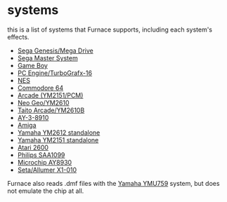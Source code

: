 # systems

this is a list of systems that Furnace supports, including each system's effects.

- [Sega Genesis/Mega Drive](genesis.md)
- [Sega Master System](sms.md)
- [Game Boy](game-boy.md)
- [PC Engine/TurboGrafx-16](pce.md)
- [NES](nes.md)
- [Commodore 64](c64.md)
- [Arcade (YM2151/PCM)](arcade.md)
- [Neo Geo/YM2610](ym2610.md)
- [Taito Arcade/YM2610B](ym2610b.md)
- [AY-3-8910](ay8910.md)
- [Amiga](amiga.md)
- [Yamaha YM2612 standalone](ym2612.md)
- [Yamaha YM2151 standalone](ym2151.md)
- [Atari 2600](tia.md)
- [Philips SAA1099](saa1099.md)
- [Microchip AY8930](ay8930.md)
- [Seta/Allumer X1-010](x1_010.md)

Furnace also reads .dmf files with the [Yamaha YMU759](ymu759.md) system, but does not emulate the chip at all.
